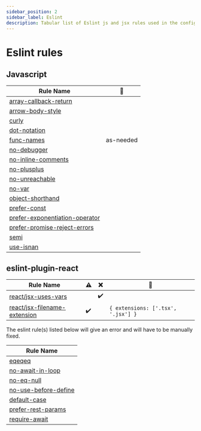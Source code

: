 ```yaml
---
sidebar_position: 2
sidebar_label: Eslint
description: Tabular list of Eslint js and jsx rules used in the config.
---
```


# Eslint rules

## **Javascript**

|Rule Name|🔧|
|-|-|
|[array-callback-return](https://eslint.org/docs/latest/rules/array-callback-return)||
|[arrow-body-style](https://eslint.org/docs/latest/rules/arrow-body-style)|| as-needed |
|[curly](https://eslint.org/docs/latest/rules/curly)||
|[dot-notation](https://eslint.org/docs/latest/rules/dot-notation)||
|[func-names](https://eslint.org/docs/latest/rules/)| as-needed |
|[no-debugger](https://eslint.org/docs/latest/rules/no-debugger)||
|[no-inline-comments](https://eslint.org/docs/latest/rules/no-inline-comments)||
|[no-plusplus](https://eslint.org/docs/latest/rules/no-plusplus)||
|[no-unreachable](https://eslint.org/docs/latest/rules/no-unreachable)||
|[no-var](https://eslint.org/docs/latest/rules/no-var)||
|[object-shorthand](https://eslint.org/docs/latest/rules/object-shorthand)||
|[prefer-const](https://eslint.org/docs/latest/rules/prefer-const)||
|[prefer-exponentiation-operator](https://eslint.org/docs/latest/rules/prefer-exponentiation-operator)||
|[prefer-promise-reject-errors](https://eslint.org/docs/latest/rules/prefer-promise-reject-errors)||
|[semi](https://eslint.org/docs/latest/rules/semi)||
|[use-isnan](https://eslint.org/docs/latest/rules/use-isnan)||

## **eslint-plugin-react**

| Rule Name |⚠️|❌|🔧|
|-|-|-|-|
|[react/jsx-uses-vars](https://github.com/jsx-eslint/eslint-plugin-react/blob/master/docs/rules/jsx-uses-vars.md)||✔️||
|[react/jsx-filename-extension](https://github.com/jsx-eslint/eslint-plugin-react/blob/master/docs/rules/jsx-filename-extension.md)|✔️|| `{ extensions: ['.tsx', '.jsx'] }` |


The eslint rule(s) listed below will give an error and will have to be manually fixed.

| Rule Name |
|-|
|[eqeqeq](https://eslint.org/docs/latest/rules/eqeqeq)|
|[no-await-in-loop](https://eslint.org/docs/latest/rules/no-await-in-loop)|
|[no-eq-null](https://eslint.org/docs/latest/rules/no-eq-null)|
|[no-use-before-define](https://eslint.org/docs/latest/rules/no-use-before-define)|
|[default-case](https://eslint.org/docs/latest/rules/default-case)|
|[prefer-rest-params](https://eslint.org/docs/latest/rules/prefer-rest-params)|
|[require-await](https://eslint.org/docs/latest/rules/require-await)|